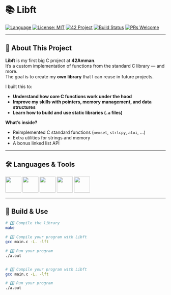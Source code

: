 # 📚 Libft

[![Language](https://img.shields.io/badge/language-C-blue.svg)]()
[![License: MIT](https://img.shields.io/badge/License-MIT-green.svg)]()
[![42 Project](https://img.shields.io/badge/42-Project-blue)]()
[![Build Status](https://img.shields.io/badge/build-passing-brightgreen.svg)]()
[![PRs Welcome](https://img.shields.io/badge/PRs-welcome-blueviolet.svg)]()

---

## 👋 About This Project
**Libft** is my first big C project at **42Amman**.  
It’s a custom implementation of functions from the standard C library — and more.  
The goal is to create my **own library** that I can reuse in future projects.

I built this to:
- **Understand how core C functions work under the hood**
- **Improve my skills with pointers, memory management, and data structures**
- **Learn how to build and use static libraries (`.a` files)**

**What’s inside?**
- Reimplemented C standard functions (`memset`, `strlcpy`, `atoi`, …)
- Extra utilities for strings and memory
- A bonus linked list API
---

## 🛠 Languages & Tools
<p>
  <img src="https://cdn.jsdelivr.net/gh/devicons/devicon/icons/c/c-original.svg" width="50"/>
  <img src="https://cdn.jsdelivr.net/gh/devicons/devicon/icons/bash/bash-original.svg" width="50"/>
  <img src="https://cdn.jsdelivr.net/gh/devicons/devicon/icons/vscode/vscode-original.svg" width="50"/>
  <img src="https://cdn.jsdelivr.net/gh/devicons/devicon/icons/git/git-original.svg" width="50"/>
  <img src="https://cdn.jsdelivr.net/gh/devicons/devicon/icons/linux/linux-original.svg" width="50"/>
</p>

---

## 🚀 Build & Use
```bash
# 1️⃣ Compile the library
make

# 2️⃣ Compile your program with Libft
gcc main.c -L. -lft

# 3️⃣ Run your program
./a.out


# 2️⃣ Compile your program with Libft
gcc main.c -L. -lft

# 3️⃣ Run your program
./a.out
